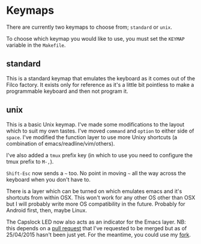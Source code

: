 # Keymaps

There are currently two keymaps to choose from; `standard` or `unix`.

To choose which keymap you would like to use, you must set the `KEYMAP` variable in the `Makefile`.


## standard

This is a standard keymap that emulates the keyboard as it comes out of the Filco factory. It exists only for reference as it's a little bit pointless to make a programmable keyboard and then not program it.


## unix

This is a basic Unix keymap. I've made some modifications to the layout which to suit my own tastes. I've moved `command` and `option` to either side of `space`. I've modified the function layer to use more Unixy shortcuts (a combination of emacs/readline/vim/others).

I've also added a `tmux` prefix key (in which to use you need to configure the tmux prefix to `M-,`).

`Shift-Esc` now sends a `~` too. No point in moving `~` all the way across the keyboard when you don't have to.

There is a layer which can be turned on which emulates emacs and it's shortcuts from within OSX. This won't work for any other OS other than OSX but I will probably write more OS compatibility in the future. Probably for Android first, then, maybe Linux.

The Capslock LED now also acts as an indicator for the Emacs layer. NB: this depends on a [pull request](https://github.com/tmk/tmk_keyboard/pull/198) that I've requested to be merged but as of 25/04/2015 hasn't been just yet. For the meantime, you could use my [fork](https://github.com/jonhiggs/tmk_keyboard/tree/layer_led).
